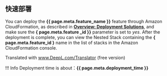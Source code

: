## 快速部署

You can deploy the **{{ page.meta.feature_name }}** feature through Amazon CloudFormation, as described in [**Overview: Deployment Solutions**](deployment.md), and make sure the **{ page.meta.feature _id }}** parameter is set to *yes*. After the deployment is complete, you can view the Nested Stack containing the **{ page.meta.feature_id }** name in the list of stacks in the Amazon CloudFormation console.

Translated with www.DeepL.com/Translator (free version)

!!! Info
    Deployment time is about：**{{ page.meta.deployment_time }}**

